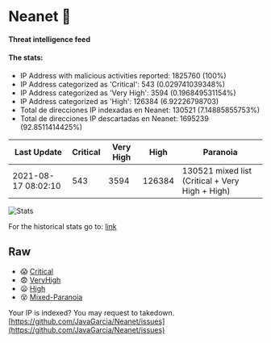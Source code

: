 # Neanet :hocho:
#### Threat intelligence feed
#### The stats:

- IP Address with malicious activities reported: 1825760 (100%)
- IP Address categorized as 'Critical':  543 (0.029741039348%)
- IP Address categorized as 'Very High':  3594 (0.196849531154%)
- IP Address categorized as 'High':  126384 (6.92226798703)
- Total de direcciones IP indexadas en Neanet:  130521 (7.14885855753%)
- Total de direcciones IP descartadas en Neanet:  1695239 (92.8511414425%)

| Last Update | Critical | Very High | High | Paranoia |
| --- | --- | --- | --- | --- |
| 2021-08-17 08:02:10 | 543 | 3594 | 126384 | 130521 mixed list (Critical + Very High + High)|

![Stats](https://docs.google.com/spreadsheets/d/e/2PACX-1vSnaNMIXVabIpDJjufMlzH7poXnshF3mgd8Is1g9ytUEzVsP5my4Trn8f-xkoLLQ38xpL3HtmUexLo6/pubchart?oid=501124687&format=image)

For the historical stats go to: [link](/stats.csv)
## Raw
- :scream: [Critical](https://raw.githubusercontent.com/JavaGarcia/Neanet/master/blacklists/neanet_critical.txt)
- :fearful: [VeryHigh](https://raw.githubusercontent.com/JavaGarcia/Neanet/master/blacklists/neanet_veryHigh.txtt)
- :frowning: [High](https://raw.githubusercontent.com/JavaGarcia/Neanet/master/blacklists/neanet_high.txt)
- :dizzy_face: [Mixed-Paranoia](https://raw.githubusercontent.com/JavaGarcia/Neanet/master/blacklists/neanet_all.txt)


Your IP is indexed? You may request to takedown. [https://github.com/JavaGarcia/Neanet/issues](https://github.com/JavaGarcia/Neanet/issues)


















































































































































































































































































































































































































































































































































































































































































































































































































































































































































































































































































































































































































































































































































































































































































































































































































































































































































































































































































































































































































































































































































































































































































































































































































































































































































































































































































































































































































































































































































































































































































































































































































































































































































































































































































































































































































































































































































































































































































































































































































































































































































































































































































































































































































































































































































































































































































































































































































































































































































































































































































































































































































































































































































































































































































































































































































































































































































































































































































































































































































































































































































































































































































































































































































































































































































































































































































































































































































































































































































































































































































































































































































































































































































































































































































































































































































































































































































































































































































































































































































































































































































































































































































































































































































